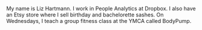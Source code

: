 My name is Liz Hartmann.  I work in People Analytics at Dropbox.
I also have an Etsy store where I sell birthday and
bachelorette sashes.  On Wednesdays, I teach a group fitness
class at the YMCA called BodyPump.